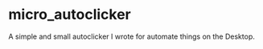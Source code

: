 micro_autoclicker
=================

A simple and small autoclicker I wrote for automate things on the Desktop.
